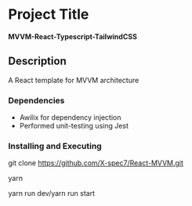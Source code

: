 # Project Title

#### MVVM-React-Typescript-TailwindCSS

## Description

A React template for MVVM architecture

### Dependencies

* Awilix for dependency injection
* Performed unit-testing using Jest

### Installing and Executing

git clone https://github.com/X-spec7/React-MVVM.git

yarn

yarn run dev/yarn run start
